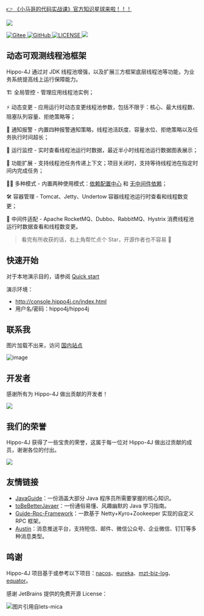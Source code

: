 [👉 《小马哥的代码实战课》官方知识星球来啦！！！](https://xiaomage.info/knowledge-planet/)

![](https://images-machen.oss-cn-beijing.aliyuncs.com/hippo4j-logo-logoly.png)

<p>
  <a href="https://gitee.com/mabaiwancn/hippo4j" target="_blank">
    <img alt="Gitee" src="https://gitee.com/mabaiwancn/hippo4j/badge/star.svg?theme=gvp">
  </a>
  <a href="https://github.com/opengoofy/hippo4j" target="_blank">
    <img alt="GitHub" src="https://img.shields.io/github/stars/opengoofy/hippo4j?label=Stars&style=flat-square&logo=GitHub">
  </a>
  <a href="https://github.com/opengoofy/hippo4j/blob/develop/LICENSE">
    <img src="https://img.shields.io/github/license/opengoofy/hippo4j?color=42b883&style=flat-square" alt="LICENSE">
  </a>
  <a title="Hits" target="_blank" href="https://github.com/mabaiwan/hippo4j">
    <img src="https://hits.b3log.org/acmenlt/dynamic-threadpool.svg">
  </a>
</p>

## 动态可观测线程池框架

Hippo-4J 通过对 JDK 线程池增强，以及扩展三方框架底层线程池等功能，为业务系统提高线上运行保障能力。

🏗 全局管控 - 管理应用线程池实例；

⚡️ 动态变更 - 应用运行时动态变更线程池参数，包括不限于：核心、最大线程数、阻塞队列容量、拒绝策略等；

🐳 通知报警 - 内置四种报警通知策略，线程池活跃度、容量水位、拒绝策略以及任务执行时间超长；

👀 运行监控 - 实时查看线程池运行时数据，最近半小时线程池运行数据图表展示；

👐 功能扩展 - 支持线程池任务传递上下文；项目关闭时，支持等待线程池在指定时间内完成任务；

👯‍♀️ 多种模式 - 内置两种使用模式：[依赖配置中心](https://hippo4j.cn/docs/getting-started/hippo4j-core-start) 和 [无中间件依赖](https://hippo4j.cn/docs/getting-started/hippo4j-server-start)；

🛠 容器管理 - Tomcat、Jetty、Undertow 容器线程池运行时查看和线程数变更；

🌈 中间件适配 - Apache RocketMQ、Dubbo、RabbitMQ、Hystrix 消费线程池运行时数据查看和线程数变更。

> 看完有所收获的话，右上角帮忙点个 Star，开源作者也不容易 🤣

## 快速开始

对于本地演示目的，请参阅 [Quick start](https://hippo4j.cn/docs/getting-started/hippo4j-server-start)

演示环境：
- http://console.hippo4j.cn/index.html
- 用户名/密码：hippo4j/hippo4j

## 联系我

图片加载不出来，访问 [国内站点](https://hippo4j.cn/docs/other/group)

![image](https://user-images.githubusercontent.com/77398366/180110548-7a05b74d-0316-4066-96f4-1c9331638633.png)


## 开发者

感谢所有为 Hippo-4J 做出贡献的开发者！

<a href="https://github.com/opengoofy/hippo4j/graphs/contributors"><img src="https://opencollective.com/hippo4j/contributors.svg?width=890&button=false"/></a>

## 我们的荣誉

Hippo-4J 获得了一些宝贵的荣誉，这属于每一位对 Hippo-4J 做出过贡献的成员，谢谢各位的付出。

![](https://user-images.githubusercontent.com/77398366/170607238-7308c9be-1d63-46a6-852c-eef2e4cf7405.JPG)

## 友情链接

- [JavaGuide](https://github.com/Snailclimb/JavaGuide)：一份涵盖大部分 Java 程序员所需要掌握的核心知识。
- [toBeBetterJavaer](https://github.com/itwanger/toBeBetterJavaer)：一份通俗易懂、风趣幽默的 Java 学习指南。
- [Guide-Rpc-Framework](https://github.com/Snailclimb/guide-rpc-framework)：一款基于 Netty+Kyro+Zookeeper 实现的自定义 RPC 框架。
- [Austin](https://github.com/ZhongFuCheng3y/austin)：消息推送平台，支持短信、邮件、微信公众号、企业微信、钉钉等多种消息类型。

## 鸣谢

Hippo-4J 项目基于或参考以下项目：[nacos](https://github.com/alibaba/nacos)、[eureka](https://github.com/Netflix/Eureka)、[mzt-biz-log](https://github.com/mouzt/mzt-biz-log)、[equator](https://github.com/dadiyang/equator)。

感谢 JetBrains 提供的免费开源 License：

<p>
    <img src="https://images.gitee.com/uploads/images/2020/0406/220236_f5275c90_5531506.png" alt="图片引用自lets-mica" style="float:left;">
</p>
